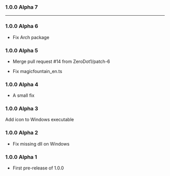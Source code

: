 ### 1.0.0 Alpha 7
- - - 
### 1.0.0 Alpha 6
- Fix Arch package

### 1.0.0 Alpha 5

- Merge pull request #14 from ZeroDot1/patch-6

- Fix magicfountain_en.ts

### 1.0.0 Alpha 4

- A small fix

### 1.0.0 Alpha 3

Add icon to Windows executable

### 1.0.0 Alpha 2

- Fix missing dll on Windows

### 1.0.0 Alpha 1

- First pre-release of 1.0.0
